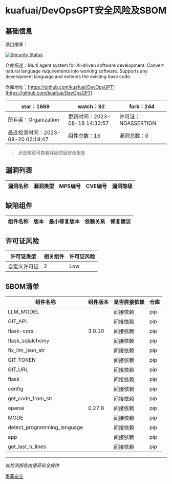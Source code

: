 # kuafuai/DevOpsGPT安全风险及SBOM

## 基础信息

项目徽章：

[![Security Status](https://www.murphysec.com/platform3/v31/badge/1692964253660499968.svg)](https://www.murphysec.com/console/report/1692964253438201856/1692964253660499968)

仓库描述：Multi agent system for AI-driven software development. Convert natural language requirements into working software. Supports any development language and extends the existing base code.

仓库地址：[https://github.com/kuafuai/DevOpsGPT](https://github.com/kuafuai/DevOpsGPT)

| star：1669 | watch：92 | fork：244 |
| ----------- | -------------- | ------------ |
| 所有者：Organization | 更新时间：2023-08-18 14:33:57 | 许可证：NOASSERTION |
| 最近检测时间：2023-08-20 02:18:47 | 组件总数：15 | 漏洞总数：0 |

> 点击徽章可查看详细项目安全报告



## 漏洞列表

| 漏洞名称 | 漏洞类型 | MPS编号 | CVE编号 | 漏洞等级 |
| ------- | ------ | ------- | ------ | ----- |





## 缺陷组件

| 组件名称 | 版本 | 最小修复版本 | 依赖关系 | 修复建议 |
| -------- | ---- | ------------ | -------- | -------- |





## 许可证风险

| 许可证类型 | 相关组件 | 许可证风险 |
| ---------- | -------- | ---------- |
|自定义许可证|2|Low|




## SBOM清单

| 组件名称 | 组件版本 | 是否直接依赖 | 仓库 |
| -------- | -------- | ------------ | ---- |
|LLM_MODEL||间接依赖|pip|
|GIT_API||间接依赖|pip|
|flask-cors|3.0.10|间接依赖|pip|
|flask_sqlalchemy||间接依赖|pip|
|fix_llm_json_str||间接依赖|pip|
|GIT_TOKEN||间接依赖|pip|
|GIT_URL||间接依赖|pip|
|flask||间接依赖|pip|
|config||间接依赖|pip|
|get_code_from_str||间接依赖|pip|
|openai|0.27.8|间接依赖|pip|
|MODE||间接依赖|pip|
|detect_programming_language||间接依赖|pip|
|app||间接依赖|pip|
|get_last_n_lines||间接依赖|pip|


------

*此检测报告由墨菲安全提供*

[墨菲安全](www.murphysec.com)
